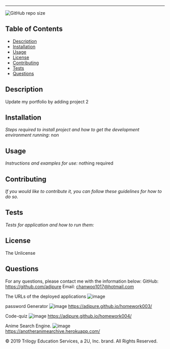 
  ---------------------------------------------------------
![GitHub repo size](https://img.shields.io/github/repo-size/adipure/Homework002)
  ## Table of Contents
  - [Description](#description)
  - [Installation](#installation)
  - [Usage](#usage)
  - [License](#license)
  - [Contributing](#contributing)
  - [Tests](#tests)
  - [Questions](#questions)
  ## Description
  Update my portfolio by adding project 2
  ## Installation
  *Steps required to install project and how to get the development environment running:*
  non
  ## Usage
  *Instructions and examples for use:*
   nothing required
  ## Contributing
  *If you would like to contribute it, you can follow these guidelines for how to do so.*
  
  ## Tests
  *Tests for application and how to run them:*
  
  ## License
  The Unlicense
  ## Questions
  For any questions, please contact me with the information below:
  GitHub: https://github.com/adipure
  Email: chanwoo1017@hotmail.com



The URLs of the deployed applications
![image](https://user-images.githubusercontent.com/88735341/144181112-9939c886-3472-418b-9512-2560d155f255.png)

password Generator
![image](https://user-images.githubusercontent.com/88735341/144181244-c5a17ba8-76aa-472c-98ba-9d951adcb880.png)
https://adipure.github.io/homework003/

Code-quiz
![image](https://user-images.githubusercontent.com/88735341/144181282-cb9e9af7-8d72-4415-9588-4cdd6613820e.png)
https://adipure.github.io/homework004/

Anime Search Engine.
![image](https://user-images.githubusercontent.com/88735341/148597434-d5f586ca-e7b5-4f93-8cab-43c2c421d2cc.png)
https://anotheranimearchive.herokuapp.com/

© 2019 Trilogy Education Services, a 2U, Inc. brand. All Rights Reserved.